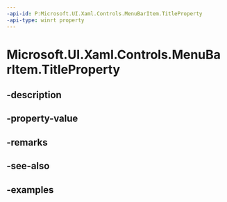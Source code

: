 ```yaml
---
-api-id: P:Microsoft.UI.Xaml.Controls.MenuBarItem.TitleProperty
-api-type: winrt property
---
```


<!-- Property syntax.
public DependencyProperty TitleProperty { get; }
-->

# Microsoft.UI.Xaml.Controls.MenuBarItem.TitleProperty

## -description

## -property-value

## -remarks

## -see-also

## -examples

